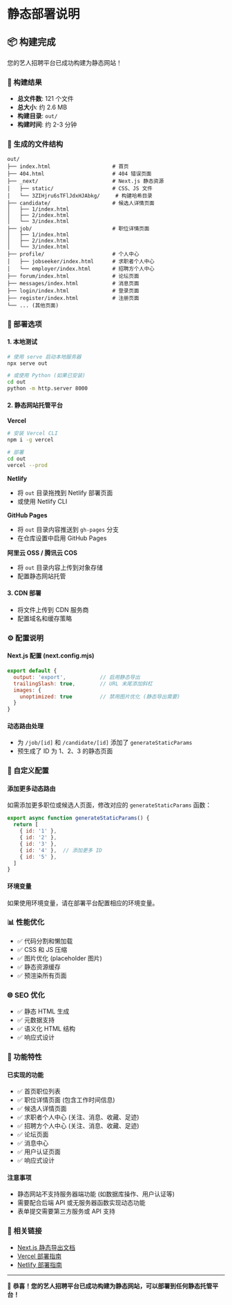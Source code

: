 # 静态部署说明

## 📦 构建完成

您的艺人招聘平台已成功构建为静态网站！

### 🎯 构建结果

- **总文件数**: 121 个文件
- **总大小**: 约 2.6 MB
- **构建目录**: `out/`
- **构建时间**: 约 2-3 分钟

### 📁 生成的文件结构

```
out/
├── index.html                    # 首页
├── 404.html                      # 404 错误页面
├── _next/                        # Next.js 静态资源
│   ├── static/                   # CSS、JS 文件
│   └── 3ZIHjru6sTFlJdxHJAbkg/     # 构建哈希目录
├── candidate/                    # 候选人详情页面
│   ├── 1/index.html
│   ├── 2/index.html
│   └── 3/index.html
├── job/                          # 职位详情页面
│   ├── 1/index.html
│   ├── 2/index.html
│   └── 3/index.html
├── profile/                      # 个人中心
│   ├── jobseeker/index.html      # 求职者个人中心
│   └── employer/index.html       # 招聘方个人中心
├── forum/index.html              # 论坛页面
├── messages/index.html           # 消息页面
├── login/index.html              # 登录页面
├── register/index.html           # 注册页面
└── ... (其他页面)
```

### 🚀 部署选项

#### 1. 本地测试
```bash
# 使用 serve 启动本地服务器
npx serve out

# 或使用 Python (如果已安装)
cd out
python -m http.server 8000
```

#### 2. 静态网站托管平台

**Vercel**
```bash
# 安装 Vercel CLI
npm i -g vercel

# 部署
cd out
vercel --prod
```

**Netlify**
- 将 `out` 目录拖拽到 Netlify 部署页面
- 或使用 Netlify CLI

**GitHub Pages**
- 将 `out` 目录内容推送到 `gh-pages` 分支
- 在仓库设置中启用 GitHub Pages

**阿里云 OSS / 腾讯云 COS**
- 将 `out` 目录内容上传到对象存储
- 配置静态网站托管

#### 3. CDN 部署
- 将文件上传到 CDN 服务商
- 配置域名和缓存策略

### ⚙️ 配置说明

#### Next.js 配置 (next.config.mjs)
```javascript
export default {
  output: 'export',           // 启用静态导出
  trailingSlash: true,        // URL 末尾添加斜杠
  images: {
    unoptimized: true         // 禁用图片优化 (静态导出需要)
  }
}
```

#### 动态路由处理
- 为 `/job/[id]` 和 `/candidate/[id]` 添加了 `generateStaticParams`
- 预生成了 ID 为 1、2、3 的静态页面

### 🔧 自定义配置

#### 添加更多动态路由
如需添加更多职位或候选人页面，修改对应的 `generateStaticParams` 函数：

```javascript
export async function generateStaticParams() {
  return [
    { id: '1' },
    { id: '2' },
    { id: '3' },
    { id: '4' },  // 添加更多 ID
    { id: '5' },
  ]
}
```

#### 环境变量
如果使用环境变量，请在部署平台配置相应的环境变量。

### 📊 性能优化

- ✅ 代码分割和懒加载
- ✅ CSS 和 JS 压缩
- ✅ 图片优化 (placeholder 图片)
- ✅ 静态资源缓存
- ✅ 预渲染所有页面

### 🌐 SEO 优化

- ✅ 静态 HTML 生成
- ✅ 元数据支持
- ✅ 语义化 HTML 结构
- ✅ 响应式设计

### 📱 功能特性

#### 已实现的功能
- ✅ 首页职位列表
- ✅ 职位详情页面 (包含工作时间信息)
- ✅ 候选人详情页面
- ✅ 求职者个人中心 (关注、消息、收藏、足迹)
- ✅ 招聘方个人中心 (关注、消息、收藏、足迹)
- ✅ 论坛页面
- ✅ 消息中心
- ✅ 用户认证页面
- ✅ 响应式设计

#### 注意事项
- 静态网站不支持服务器端功能 (如数据库操作、用户认证等)
- 需要配合后端 API 或无服务器函数实现动态功能
- 表单提交需要第三方服务或 API 支持

### 🔗 相关链接

- [Next.js 静态导出文档](https://nextjs.org/docs/app/building-your-application/deploying/static-exports)
- [Vercel 部署指南](https://vercel.com/docs)
- [Netlify 部署指南](https://docs.netlify.com/)

---

🎉 **恭喜！您的艺人招聘平台已成功构建为静态网站，可以部署到任何静态托管平台！**
